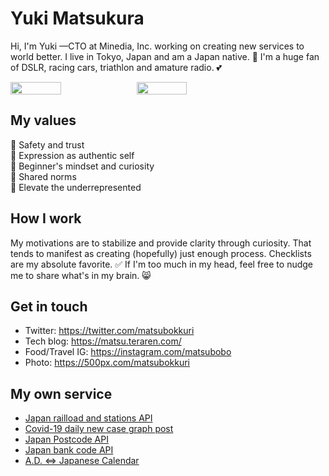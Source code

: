 # Yuki Matsukura
Hi, I'm Yuki —CTO at Minedia, Inc. working on creating new services to world better. I live in Tokyo, Japan and am a Japan native. 🙌 I'm a huge fan of DSLR, racing cars, triathlon and amature radio. 💕

<div style="display: flex">
<img src="https://github-readme-stats.vercel.app/api?username=matsubo&count_private=true&theme=dracula" width="40%">
<img src="https://github-readme-streak-stats.herokuapp.com/?user=matsubo" width="40%"/>
</div>


## My values
💖 Safety and trust<br>
🌟 Expression as authentic self<br>
🍏 Beginner's mindset and curiosity<br>
🙌 Shared norms<br>
🚀 Elevate the underrepresented

## How I work
My motivations are to stabilize and provide clarity through curiosity.
That tends to manifest as creating (hopefully) just enough process.
Checklists are my absolute favorite. ✅ If I'm too much in my head, feel free to nudge me to share what's in my brain. 😸

## Get in touch
- Twitter: https://twitter.com/matsubokkuri
- Tech blog: https://matsu.teraren.com/
- Food/Travel IG: https://instagram.com/matsubobo
- Photo: https://500px.com/matsubokkuri

## My own service

- [Japan railload and stations API](https://train.teraren.com/)
- [Covid-19 daily new case graph post](https://covid19.teraren.com/)
- [Japan Postcode API](https://postcode.teraren.com/)
- [Japan bank code API](https://bank.teraren.com/)
- [A.D. <=> Japanese Calendar](https://seireki.teraren.com/)
